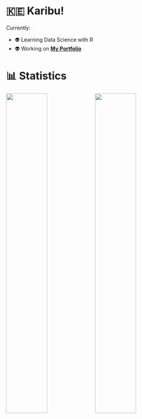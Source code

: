 # 🇰🇪 Karibu!

<!--
**lynnagidza/lynnagidza** is a ✨ _special_ ✨ repository because its `README.md` (this file) appears on your GitHub profile.

Here are some ideas to get you started:

- 🔭 I’m currently working on ...
- 🌱 I’m currently learning ...
- 👯 I’m looking to collaborate on ...
- 🤔 I’m looking for help with ...
- 💬 Ask me about ...
- 📫 How to reach me: ...
- 😄 Pronouns: ...
- ⚡ Fun fact: ...
-->

Currently:
- 👽 Learning Data Science with R
- 👽 Working on **[My Portfolio](https://lynnagidza.github.io/portfolio/index.html)**

# 📊 Statistics
<img align="left" width="47%" src="https://github-readme-stats.vercel.app/api/top-langs/?username=lynnagidza&layout=compact&theme=graywhite" />
<img align="left" width="47%" src="https://github-readme-stats.vercel.app/api?username=lynnagidza&count_private=true&show_icons=true&theme=graywhite" />




